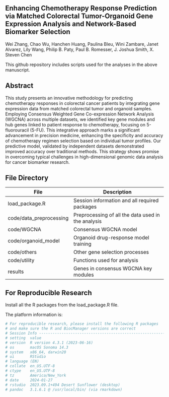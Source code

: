 ## Enhancing Chemotherapy Response Prediction via Matched Colorectal Tumor-Organoid Gene Expression Analysis and Network-Based Biomarker Selection 

Wei Zhang, Chao Wu, Hanchen Huang, Paulina Bleu, Wini Zambare, Janet Alvarez, Lily Wang, Philip B. Paty, Paul B. Romesser, J. Joshua Smith, X. Steven Chen



This github repository includes scripts used for the analyses in the above manuscript.

## Abstract

This study presents an innovative methodology for predicting chemotherapy responses in colorectal cancer patients by integrating gene expression data from matched colorectal tumor and organoid samples. Employing Consensus Weighted Gene Co-expression Network Analysis (WGCNA) across multiple datasets, we identified key gene modules and hub genes linked to patient response to chemotherapy, focusing on 5-fluorouracil (5-FU). This integrative approach marks a significant advancement in precision medicine, enhancing the specificity and accuracy of chemotherapy regimen selection based on individual tumor profiles. Our predictive model, validated by independent datasets demonstrated improved accuracy over traditional methods. This strategy shows promise in overcoming typical challenges in high-dimensional genomic data analysis for cancer biomarker research. 

## File Directory

| File                    | Description                                        |
| ----------------------- | -------------------------------------------------- |
| load_package.R          | Session information and all required packages      |
| code/data_preprocessing | Preprocessing of all the data used in the analysis |
| code/WGCNA              | Consensus WGCNA model                              |
| code/organoid_model     | Organoid drug-response model training              |
| code/others             | Other gene selection processes                     |
| code/utility            | Functions used for analysis                        |
| results                 | Genes in consensus WGCNA key modules               |

## For Reproducible Research

Install all the R packages from the load_package.R file.

The platform information is:

```R
# For reproducible research, please install the following R packages 
# and make sure the R and BiocManager versions are correct
# Session Info ----------------------------------------------------------------------------------------------
# setting  value 
# version  R version 4.3.1 (2023-06-16)
# os       macOS Sonoma 14.3
# system   x86_64, darwin20
# ui       RStudio
# language (EN)
# collate  en_US.UTF-8
# ctype    en_US.UTF-8
# tz       America/New_York
# date     2024-01-27
# rstudio  2023.09.1+494 Desert Sunflower (desktop)
# pandoc   3.1.6.1 @ /usr/local/bin/ (via rmarkdown)
```


